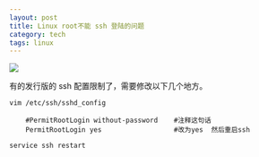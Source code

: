 ```yaml
---
layout: post
title: Linux root不能 ssh 登陆的问题
category: tech
tags: linux 
---
```

![](https://cdn.kelu.org/blog/tags/linux.jpg)

有的发行版的 ssh 配置限制了，需要修改以下几个地方。

    vim /etc/ssh/sshd_config

        #PermitRootLogin without-password    #注释这句话
        PermitRootLogin yes                  #改为yes  然后重启ssh
        
    service ssh restart
        

